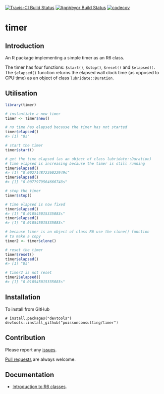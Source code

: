
<!-- README.md is generated from README.Rmd. Please edit that file -->

[![Travis-CI Build
Status](https://travis-ci.org/poissonconsulting/timer.svg?branch=master)](https://travis-ci.org/poissonconsulting/timer)
[![AppVeyor Build
Status](https://ci.appveyor.com/api/projects/status/github/poissonconsulting/timer?branch=master&svg=true)](https://ci.appveyor.com/project/poissonconsulting/timer)
[![codecov](https://codecov.io/gh/poissonconsulting/timer/branch/master/graph/badge.svg)](https://codecov.io/gh/poissonconsulting/timer)

# timer

## Introduction

An R package implementing a simple timer as an R6 class.

The timer has four functions: `$start()`, `$stop()`, `$reset()` and
`$elapsed()`. The `$elapsed()` function returns the elapsed wall clock
time (as opposed to CPU time) as an object of class
`lubridate::Duration`.

## Utilisation

``` r
library(timer)

# instantiate a new timer
timer <- Timer$new()

# no time has elapsed because the timer has not started
timer$elapsed()
#> [1] "0s"

# start the timer
timer$start()

# get the time elapsed (as an object of class lubridate::Duration)
# time elapsed is increasing because the timer is still running
timer$elapsed()
#> [1] "0.00271487236022949s"
timer$elapsed()
#> [1] "0.0077979564666748s"

# stop the timer
timer$stop()

# time elapsed is now fixed
timer$elapsed()
#> [1] "0.010545015335083s"
timer$elapsed()
#> [1] "0.010545015335083s"

# because timer is an object of class R6 use the clone() function
# to make a copy
timer2 <- timer$clone()

# reset the timer
timer$reset()
timer$elapsed()
#> [1] "0s"

# timer2 is not reset
timer2$elapsed()
#> [1] "0.010545015335083s"
```

## Installation

To install from GitHub

    # install.packages("devtools")
    devtools::install_github("poissonconsulting/timer")

## Contribution

Please report any
[issues](https://github.com/poissonconsulting/timer/issues).

[Pull requests](https://github.com/poissonconsulting/timer/pulls) are
always welcome.

## Documentation

  - [Introduction to R6
    classes](https://cran.r-project.org/package=R6/vignettes/Introduction.html).
